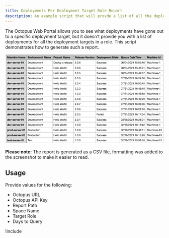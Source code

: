 ```yaml
---
title: Deployments Per Deployment Target Role Report
description: An example script that will provde a list of all the deployment targets in a given role and their respective deployments.
---
```


The Octopus Web Portal allows you to see what deployments have gone out to a specific deployment target, but it doesn't provide you with a list of deployments for all the deployment targets in a role.  This script demonstrates how to generate such a report.

![Sample deployments per target role](images/deployments-per-target-role-report.png)

**Please note:** The report is generated as a CSV file, formatting was added to the screenshot to make it easier to read.

## Usage

Provide values for the following:

- Octopus URL
- Octopus API Key
- Report Path
- Space Name
- Target Role
- Days to Query

!include <deployments-per-target-role-report>